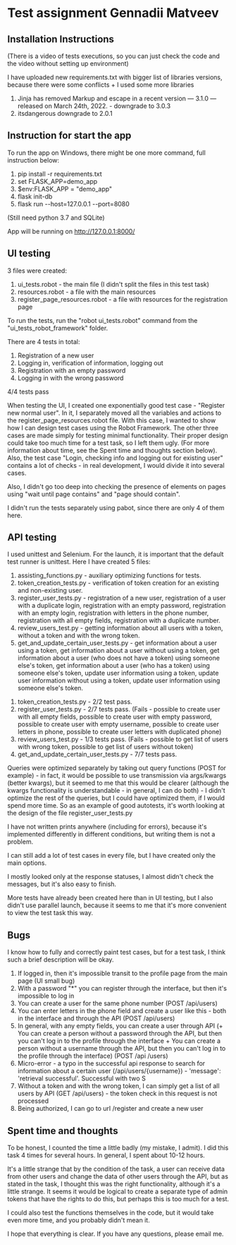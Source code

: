 # Test assignment Gennadii Matveev #

## Installation Instructions ##
(There is a video of tests executions, so 
you can just check the code and the video without setting up environment)

I have uploaded new requirements.txt with bigger list of libraries versions, because there were some conflicts + I used some more libraries
1) Jinja has removed Markup and escape in a recent version — 3.1.0 — released on March 24th, 2022. - downgrade to 3.0.3
2) itsdangerous downgrade to 2.0.1

## Instruction for start the app ##
To run the app on Windows, there might be one more command, full instruction below:
1) pip install -r requirements.txt
2) set FLASK_APP=demo_app
3) $env:FLASK_APP = "demo_app"
4) flask init-db
5) flask run --host=127.0.0.1  --port=8080

(Still need python 3.7 and SQLite)

App will be running on http://127.0.0.1:8000/

## UI testing ##

3 files were created:
1) ui_tests.robot - the main file (I didn't split the files in this test task)
2) resources.robot - a file with the main resources
3) register_page_resources.robot - a file with resources for the registration page

To run the tests, run the "robot ui_tests.robot" command from the "ui_tests_robot_framework" folder.

There are 4 tests in total:
1) Registration of a new user
2) Logging in, verification of information, logging out
3) Registration with an empty password
4) Logging in with the wrong password

4/4 tests pass

When testing the UI, I created one exponentially good test case - "Register new normal user".
In it, I separately moved all the variables and actions to 
the register_page_resources.robot file. With this case, I wanted to show how I 
can design test cases using the Robot Framework. The other three cases are made simply 
for testing minimal functionality. Their proper design could take too much time for 
a test task, so I left them ugly. (For more information about time, see the Spent time 
and thoughts section below). Also, the test case "Login, checking info and 
logging out for existing user" contains a lot of checks - in real development, I would 
divide it into several cases. 

Also, I didn't go too deep into checking the presence of elements on pages 
using "wait until page contains" and "page should contain". 

I didn't run the tests separately using pabot, since there are only 4 of them here.
## API testing ##

I used unittest and Selenium. 
For the launch, it is important that the default test runner is unittest.
Here I have created 5 files:
1) assisting_functions.py - auxiliary optimizing functions for tests.
2) token_creation_tests.py - verification of token creation for an existing and non-existing user.
3) register_user_tests.py - registration of a new user, registration of a user with a 
duplicate login, registration with an empty password, registration with an empty login, 
registration with letters in the phone number, registration with all empty fields, 
registration with a duplicate number.
4) review_users_test.py - getting information about all users with a token, 
without a token and with the wrong token.
5) get_and_update_certain_user_tests.py - get information about a user using a token, 
get information about a user without using a token, get information about a user 
(who does not have a token) using someone else's token, get information about a 
user (who has a token) using someone else's token, update user information using a token, 
update user information without using a token, update user information using someone 
else's token.

1. token_creation_tests.py - 2/2 test pass. 
2. register_user_tests.py - 2/7 tests pass. (Fails - possible to create user with all empty fields,
possible to create user with empty password, possible to create user with empty username,
possible to create user letters in phone, possible to create user letters with duplicated phone) 
3. review_users_test.py - 1/3 tests pass. (Fails - possible to get list of users with wrong token,
possible to get list of users without token) 
4. get_and_update_certain_user_tests.py - 7/7 tests pass.

Queries were optimized separately by taking out query functions (POST for example) - 
in fact, it would be possible to use transmission via args/kwargs (better kwargs), but it
seemed to me that this would be clearer (although the kwargs functionality is 
understandable - in general, I can do both) - I didn't optimize the rest of the 
queries, but I could have optimized them, if I would spend more time. So as an example of good autotests, 
it's worth looking at the design of the file register_user_tests.py

I have not written prints anywhere (including for errors), because it's implemented 
differently in different conditions, but writing them is not a problem.

I can still add a lot of test cases in every file, but I have created only the main options.

I mostly looked only at the response statuses, I almost didn't check the messages, 
but it's also easy to finish.

More tests have already been created here than in UI testing, but I also didn't use 
parallel launch, because it seems to me that it's more convenient to view the test task this way.

## Bugs ##
I know how to fully and correctly paint test cases, but for a test task, 
I think such a brief description will be okay.
1) If logged in, then it's impossible transit to the profile page from the main page (UI small bug)
2) With a password "*" you can register through the interface, but then it's impossible to log in
3) You can create a user for the same phone number (POST /api/users)
4) You can enter letters in the phone field and create a user like this - both in the interface and through the API (POST /api/users)
5) In general, with any empty fields, you can create a user through API (+ You can create a person without a password through the API, but then you can't
log in to the profile through the interface + You can create a person without a username through the API, but then you can't log in to the profile through the interface) (POST /api /users)
6) Micro-error - a typo in the successful api response to search for information about a certain user (/api/users/{username}) - 'message': 'retrieval successful'. Successful with two S
7) Without a token and with the wrong token, I can simply get a list of all users by API (GET /api/users) - the token check in this request is not processed
8) Being authorized, I can go to url /register and create a new user

## Spent time and thoughts ##
To be honest, I counted the time a little badly (my mistake, I admit). I did this 
task 4 times for several hours. In general, I spent about 10-12 hours.

It's a little strange that by the condition of the task, a user can receive data from 
other users and change the data of other users through the API, but  as stated in the 
task, I thought this was the right functionality, although it's a little strange. It 
seems it would be logical to create a separate type of admin tokens 
that have the rights to do this, but perhaps this is too much for a test.

I could also test the functions themselves in the code, but it would take even more time,
and you probably didn't mean it.

I hope that everything is clear. If you have any questions, please email me.